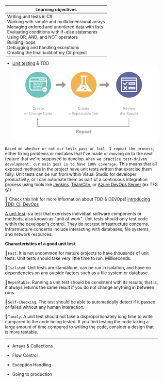 | Learning objectives                             |
|-------------------------------------------------|
| Writing unit tests in C#<br>Working with simple and multidimensional arrays<br>Managing ordered and unordered data with lists<br>Evaluating conditions with if-else statements<br>Using OR, AND, and NOT operators<br>Building loops<br>Debugging and handling exceptions<br>Creating the final build of my C# project |

* [Unit testing][1] & TDD
![](imgDoc/tdd.png)

`Based on whether or not our tests pass or fail, I repeat the process,` either fixing problems or mistakes that I've made or moving on to the next feature that we're supposed to develop. `When we practice test-driven development, our main goal is to have 100% coverage.` This means that all exposed methods in the project have unit tests written that exercise them fully. Unit tests can be run from within Visual Studio for developer productivity, or I can automate them as part of a continuous integration process using tools like [Jenkins][2], [TeamCity][3], or [Azure DevOps Server][4] (ex TFS :kissing_closed_eyes:).

:closed_book: Check this link for more information about TDD & DEVOps!  [Introducing TDD, CI, DevOps ][5]

[A unit test](https://www.lambdatest.com/blog/nunit-vs-xunit-vs-mstest/) is a test that exercises individual software components or methods, also known as "unit of work". Unit tests should only test code within the developer's control. They do not test infrastructure concerns. Infrastructure concerns include interacting with databases, file systems, and network resources.

**Characteristics of a good unit test**:

:raised_hands:`Fast`. It is not uncommon for mature projects to have thousands of unit tests. Unit tests should take very little time to run. Milliseconds.

:raised_hands:`Isolated`. Unit tests are standalone, can be run in isolation, and have no dependencies on any outside factors such as a file system or database.

:raised_hands:`Repeatable`. Running a unit test should be consistent with its results, that is, it always returns the same result if you do not change anything in between runs.

:raised_hands:`Self-Checking`. The test should be able to automatically detect if it passed or failed without any human interaction.

:raised_hands:`Timely`. A unit test should not take a disproportionately long time to write compared to the code being tested. If you find testing the code taking a large amount of time compared to writing the code, consider a design that is more testable.



***


* Arrays & Collections

* Flow Control

* Exception Handling

* Going to production

  [1]: https://docs.microsoft.com/en-us/dotnet/core/testing/#testing-tools
  [2]: https://www.jenkins.io/
  [3]: https://www.jetbrains.com/teamcity/
  [4]: https://azure.microsoft.com/en-us/services/devops/server/
  [5]: https://abdusabri.com/tdd-ci-devops/
